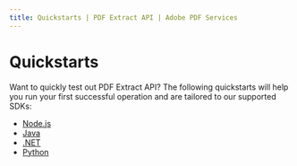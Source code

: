 ```yaml
---
title: Quickstarts | PDF Extract API | Adobe PDF Services
---
```


# Quickstarts

Want to quickly test out PDF Extract API? The following quickstarts will help you run your first successful operation and are tailored to our supported SDKs:

* [Node.js](nodejs/)
* [Java](java/)
* [.NET](src/pages/3.0.0/pdf-extract-api/quickstarts/dotnet)
* [Python](src/pages/3.0.0/pdf-extract-api/quickstarts/python)
